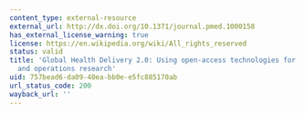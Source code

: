 ```yaml
---
content_type: external-resource
external_url: http://dx.doi.org/10.1371/journal.pmed.1000158
has_external_license_warning: true
license: https://en.wikipedia.org/wiki/All_rights_reserved
status: valid
title: 'Global Health Delivery 2.0: Using open-access technologies for transparency
  and operations research'
uid: 757bead6-da09-40ea-bb0e-e5fc885170ab
url_status_code: 200
wayback_url: ''
---
```

